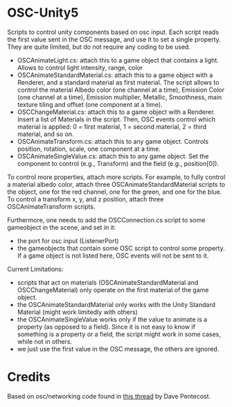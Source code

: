 # OSC-Unity5

Scripts to control unity components based on osc input. Each script reads the first value sent in the OSC message, and use it to set a single property. They are quite limited, but do not require any coding to be used.

- OSCAnimateLight.cs: attach this to a game object that contains a light. Allows to control light intensity, range, color
- OSCAnimateStandardMaterial.cs: attach this to a game object with a Renderer, and a standard material as first material. The script allows to control the material Albedo color (one channel at a time), Emission Color (one channel at a time), Emission multiplier, Metallic, Smoothness, main texture tiling and offset (one component at a time). 
- OSCChangeMaterial.cs: attach this to a game object with a Renderer. Insert a list of Materials in the script. Then, OSC events control which material is applied: 0 = first material, 1 = second material, 2 = third material, and so on.
- OSCAnimateTransform.cs: attach this to any game object. Controls position, rotation, scale, one component at a time.
- OSCAnimateSingleValue.cs: attach this to any game object. Set the component to control (e.g., Transform) and the field (e.g., position[0]).  

To control more properties, attach more scripts. For example, to fully control a material albedo color, attach three OSCAnimateStandardMaterial scripts to the object, one for the red channel, one for the green, and one for the blue. To control a transform x, y, and z position, attach three OSCAnimateTransform scripts.

Furthermore, one needs to add the OSCConnection.cs script to some gameobject in the scene, and set in it:
- the port for osc input (ListenerPort)
- the gameobjects that contain some OSC script to control some property. If a game object is not listed here, OSC events will not be sent to it.

Current Limitations:

- scripts that act on materials (OSCAnimateStandardMaterial and OSCChangeMaterial) only operate on the first material of the game object.
- the OSCAnimateStandardMaterial only works with the Unity Standard Material (might work limitedly with others)
- the OSCAnimateSingleValue works only if the value to animate is a property (as opposed to a field). Since it is not easy to know if something is a property or a field, the script might work in some cases, while not in others.
- we just use the first value in the OSC message, the others are ignored. 

# Credits

Based on osc/networking code found in [this thread](https://forum.unity3d.com/threads/midi-or-osc-for-unity-indie-users.16882/) by Dave Pentecost.
